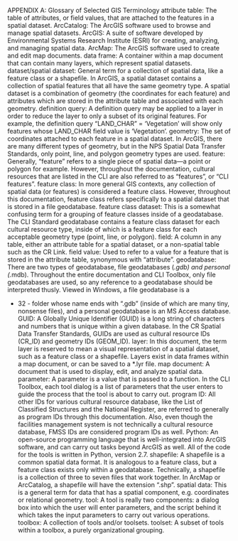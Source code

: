 APPENDIX A: Glossary of Selected GIS Terminology
attribute table: The table of attributes, or field values, that are attached to the features in a spatial dataset.
ArcCatalog: The ArcGIS software used to browse and manage spatial datasets.
ArcGIS: A suite of software developed by Environmental Systems Research Institute (ESRI) for creating, analyzing, and managing spatial data.
ArcMap: The ArcGIS software used to create and edit map documents.
data frame: A container within a map document that can contain many layers, which represent spatial datasets.
dataset/spatial dataset: General term for a collection of spatial data, like a feature class or a shapefile. In ArcGIS, a spatial dataset contains a collection of spatial features that all have the same geometry type. A spatial dataset is a combination of geometry (the coordinates for each feature) and attributes which are stored in the attribute table and associated with each geometry.
definition query: A definition query may be applied to a layer in order to reduce the layer to only a subset of its original features. For example, the definition query “LAND_CHAR” = ‘Vegetation’ will show only features whose LAND_CHAR field value is ‘Vegetation’.
geometry: The set of coordinates attached to each feature in a spatial dataset. In ArcGIS, there are many different types of geometry, but in the NPS Spatial Data Transfer Standards, only point, line, and polygon geometry types are used.
feature: Generally, “feature” refers to a single piece of spatial data—a point or polygon for example. However, throughout the documentation, cultural resources that are listed in the CLI are also referred to as “features”, or “CLI features”.
feature class: In more general GIS contexts, any collection of spatial data (or features) is considered a feature class. However, throughout this documentation, feature class refers specifically to a spatial dataset that is stored in a file geodatabase.
feature class dataset: This is a somewhat confusing term for a grouping of feature classes inside of a geodatabase. The CLI Standard geodatabase contains a feature class dataset for each cultural resource type, inside of which is a feature class for each acceptable geometry type (point, line, or polygon).
field: A column in any table, either an attribute table for a spatial dataset, or a non-spatial table such as the CR Link.
field value: Used to refer to a value for a feature that is stored in the attribute table, synonymous with “attribute”.
geodatabase: There are two types of geodatabase, file geodatabases (*.gdb) and personal (*.mdb). Throughout the entire documentation and CLI Toolbox, only file geodatabases are used, so any reference to a geodatabase should be interpreted thusly. Viewed in Windows, a file geodatabase is a
- 32 -
folder whose name ends with “.gdb” (inside of which are many tiny, nonsense files), and a personal geodatabase is an MS Access database.
GUID: A Globally Unique Identifier (GUID) is a long string of characters and numbers that is unique within a given database. In the CR Spatial Data Transfer Standards, GUIDs are used as cultural resource IDs (CR_ID) and geometry IDs (GEOM_ID).
layer: In this document, the term layer is reserved to mean a visual representation of a spatial dataset, such as a feature class or a shapefile. Layers exist in data frames within a map document, or can be saved to a *.lyr file.
map document: A document that is used to display, edit, and analyze spatial data.
parameter: A parameter is a value that is passed to a function. In the CLI Toolbox, each tool dialog is a list of parameters that the user enters to guide the process that the tool is about to carry out.
program ID: All other IDs for various cultural resource database, like the List of Classified Structures and the National Register, are referred to generally as program IDs through this documentation. Also, even though the facilities management system is not technically a cultural resource database, FMSS IDs are considered program IDs as well.
Python: An open-source programming language that is well-integrated into ArcGIS software, and can carry out tasks beyond ArcGIS as well. All of the code for the tools is written in Python, version 2.7.
shapefile: A shapefile is a common spatial data format. It is analogous to a feature class, but a feature class exists only within a geodatabase. Technically, a shapefile is a collection of three to seven files that work together. In ArcMap or ArcCatalog, a shapefile will have the extension “.shp”.
spatial data: This is a general term for data that has a spatial component, e.g. coordinates or relational geometry.
tool: A tool is really two components: a dialog box into which the user will enter parameters, and the script behind it which takes the input parameters to carry out various operations.
toolbox: A collection of tools and/or toolsets.
toolset: A subset of tools within a toolbox, a purely organizational grouping.